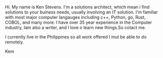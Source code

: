 Hi. My name is Ken Stevens. I'm a solutions architect, which mean i find solutions to your buiness needs, usually involving an IT solution. 
I'm familiar with most major computer langauges including c++, Python, go, Rust, COBOL, and many more. I have over 35 year experience in the
Computer industry, Iam also a writer, and I love o learn new things.So cotact me.

I currently live in the Philippines so all work offered I mut be able to do remotely.

Kem
